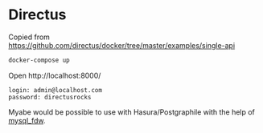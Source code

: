 # Directus

Copied from https://github.com/directus/docker/tree/master/examples/single-api

```sh
docker-compose up
```

Open http://localhost:8000/

```
login: admin@localhost.com
password: directusrocks
```

Myabe would be possible to use with Hasura/Postgraphile with the help of [mysql_fdw](https://github.com/EnterpriseDB/mysql_fdw).

